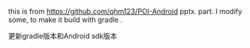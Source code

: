 ﻿﻿this is from https://github.com/qhm123/POI-Android pptx. part.I modify some, to make it build with gradle .更新gradle版本和Android sdk版本